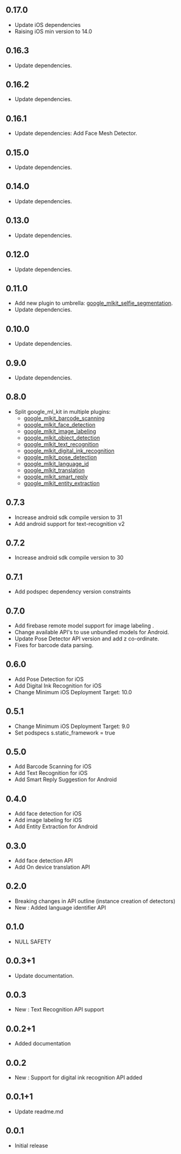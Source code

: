 ## 0.17.0

* Update iOS dependencies
* Raising iOS min version to 14.0

## 0.16.3

* Update dependencies.

## 0.16.2

* Update dependencies.

## 0.16.1

* Update dependencies: Add Face Mesh Detector.

## 0.15.0

* Update dependencies.

## 0.14.0

* Update dependencies.

## 0.13.0

* Update dependencies.

## 0.12.0

* Update dependencies.

## 0.11.0

* Add new plugin to umbrella: [google\_mlkit\_selfie\_segmentation](https://github.com/flutter-ml/google_ml_kit_flutter/tree/master/packages/google_mlkit_selfie_segmentation).
* Update dependencies.

## 0.10.0

* Update dependencies.

## 0.9.0

* Update dependencies.

## 0.8.0

* Split google\_ml\_kit in multiple plugins:
    - [google\_mlkit\_barcode\_scanning](https://github.com/flutter-ml/google_ml_kit_flutter/tree/master/packages/google_mlkit_barcode_scanning)
    - [google\_mlkit\_face\_detection](https://github.com/flutter-ml/google_ml_kit_flutter/tree/master/packages/google_mlkit_face_detection)
    - [google\_mlkit\_image\_labeling](https://github.com/flutter-ml/google_ml_kit_flutter/tree/master/packages/google_mlkit_image_labeling)
    - [google\_mlkit\_object\_detection](https://github.com/flutter-ml/google_ml_kit_flutter/tree/master/packages/google_mlkit_object_detection)
    - [google\_mlkit\_text\_recognition](https://github.com/flutter-ml/google_ml_kit_flutter/tree/master/packages/google_mlkit_text_recognition)
    - [google\_mlkit\_digital\_ink\_recognition](https://github.com/flutter-ml/google_ml_kit_flutter/tree/master/packages/google_mlkit_digital_ink_recognition)
    - [google\_mlkit\_pose\_detection](https://github.com/flutter-ml/google_ml_kit_flutter/tree/master/packages/google_mlkit_pose_detection)
    - [google\_mlkit\_language\_id](https://github.com/flutter-ml/google_ml_kit_flutter/tree/master/packages/google_mlkit_language_id)
    - [google\_mlkit\_translation](https://github.com/flutter-ml/google_ml_kit_flutter/tree/master/packages/google_mlkit_translation)
    - [google\_mlkit\_smart\_reply](https://github.com/flutter-ml/google_ml_kit_flutter/tree/master/packages/google_mlkit_smart_reply)
    - [google\_mlkit\_entity\_extraction](https://github.com/flutter-ml/google_ml_kit_flutter/tree/master/packages/google_mlkit_entity_extraction)

## 0.7.3

* Increase android sdk compile version to 31
* Add android support for text-recognition v2

## 0.7.2

* Increase android sdk compile version to 30

## 0.7.1

* Add podspec dependency version constraints

## 0.7.0

* Add firebase remote model support for image labeling .
* Change available API's to use unbundled models for Android.
* Update Pose Detector API version and add z co-ordinate.
* Fixes for barcode data parsing.

## 0.6.0

* Add Pose Detection for iOS
* Add Digital Ink Recognition for iOS
* Change Minimum iOS Deployment Target: 10.0

## 0.5.1

* Change Minimum iOS Deployment Target: 9.0
* Set podspecs s.static_framework = true

## 0.5.0

* Add Barcode Scanning for iOS
* Add Text Recognition for iOS
* Add Smart Reply Suggestion for Android

## 0.4.0

* Add face detection for iOS
* Add image labeling for iOS
* Add Entity Extraction for Android

## 0.3.0

* Add face detection API
* Add On device translation API

## 0.2.0

* Breaking changes in API outline (instance creation of detectors)
* New : Added language identifier API

## 0.1.0

* NULL SAFETY

## 0.0.3+1

* Update documentation.

## 0.0.3

* New : Text Recognition API support

## 0.0.2+1

* Added documentation

## 0.0.2

* New : Support for digital ink recognition API added

## 0.0.1+1

* Update readme.md

## 0.0.1

* Initial release

